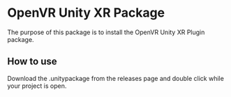# OpenVR Unity XR Package

The purpose of this package is to install the OpenVR Unity XR Plugin package.

## How to use

Download the .unitypackage from the releases page and double click while your project is open.